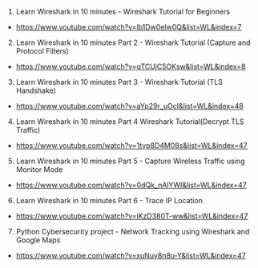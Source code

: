 1. Learn Wireshark in 10 minutes - Wireshark Tutorial for Beginners
- https://www.youtube.com/watch?v=lb1Dw0elw0Q&list=WL&index=7

2. Learn Wireshark in 10 minutes Part 2 - Wireshark Tutorial (Capture and Protocol Filters)
- https://www.youtube.com/watch?v=qTCUjC5OKsw&list=WL&index=8

3. Learn Wireshark in 10 minutes Part 3 - Wireshark Tutorial (TLS Handshake)
- https://www.youtube.com/watch?v=aYp29r_uOcI&list=WL&index=48

4. Learn Wireshark in 10 minutes Part 4 Wireshark Tutorial(Decrypt TLS Traffic)
- https://www.youtube.com/watch?v=1tvp8D4M08s&list=WL&index=47

5. Learn Wireshark in 10 minutes Part 5 - Capture Wireless Traffic using Monitor Mode
- https://www.youtube.com/watch?v=0dQk_nAlYWI&list=WL&index=47

6. Learn Wireshark in 10 minutes Part 6 - Trace IP Location
- https://www.youtube.com/watch?v=iKzD380T-ww&list=WL&index=47

7. Python Cybersecurity project - Network Tracking using Wireshark and Google Maps
- https://www.youtube.com/watch?v=xuNuy8n8u-Y&list=WL&index=47
